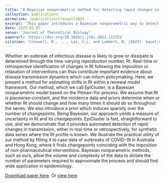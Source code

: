 ```yaml
---
title: "A Bayesian nonparametric method for detecting rapid changes in disease transmission"
collection: publications
permalink: /publication/Creswell2023
excerpt: 'This paper introduces a Bayesian nonparametric way to detect changes in disease transmission, applying to various real-world data including COVID-19.'
date: 2023-02-07
venue: 'Journal of Theoretical Biology'
paperurl: 'https://doi.org/10.1016/j.jtbi.2022.111351'
citation: 'Creswell, R., ..., Lei, C.L. and Lambert, B. (2023). &quot;A Bayesian nonparametric method for detecting rapid changes in disease transmission.&quot; <i>Journal of Theoretical Biology</i>, 558, 111351.'
---
```

Whether an outbreak of infectious disease is likely to grow or dissipate is determined through the time-varying reproduction number, Rt.
Real-time or retrospective identification of changes in Rt following the imposition or relaxation of interventions can thus contribute important evidence about disease transmission dynamics which can inform policymaking.
Here, we present a method for estimating shifts in Rt within a renewal model framework.
Our method, which we call EpiCluster, is a Bayesian nonparametric model based on the Pitman–Yor process.
We assume that Rt is piecewise-constant, and the incidence data and priors determine when or whether Rt should change and how many times it should do so throughout the series.
We also introduce a prior which induces sparsity over the number of changepoints. Being Bayesian, our approach yields a measure of uncertainty in Rt and its changepoints.
EpiCluster is fast, straightforward to use, and we demonstrate that it provides automated detection of rapid changes in transmission, either in real-time or retrospectively, for synthetic data series where the Rt profile is known.
We illustrate the practical utility of our method by fitting it to case data of outbreaks of COVID-19 in Australia and Hong Kong, where it finds changepoints coinciding with the imposition of non-pharmaceutical interventions.
Bayesian nonparametric methods, such as ours, allow the volume and complexity of the data to dictate the number of parameters required to approximate the process and should find wide application in epidemiology.

[Download paper here](http://chonlei.github.io/files/Creswell2023.pdf). Or [view here](https://doi.org/10.1016/j.jtbi.2022.111351).
